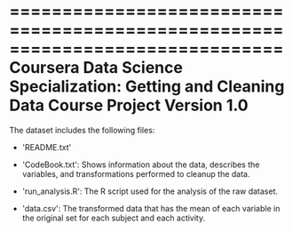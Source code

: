 ==============================================================================
Coursera Data Science Specialization: Getting and Cleaning Data Course Project
Version 1.0
==============================================================================

The dataset includes the following files:

- 'README.txt'

- 'CodeBook.txt': Shows information about the data, describes the variables, 
		  and transformations performed to cleanup the data.

- 'run_analysis.R': The R script used for the analysis of the raw dataset.

- 'data.csv': The transformed data that has the mean of each variable in the
	      original set for each subject and each activity.